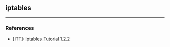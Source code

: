 ## iptables

- - -

### References

* [ITT]: [Iptables Tutorial 1.2.2](http://homes.di.unimi.it/sisop/qemu/iptables-tutorial.pdf)
